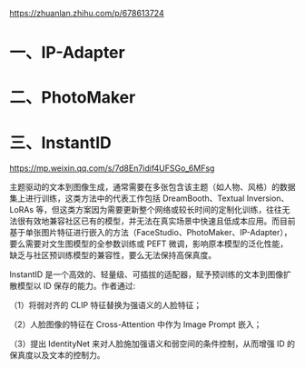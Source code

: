 https://zhuanlan.zhihu.com/p/678613724



# 一、IP-Adapter

# 二、PhotoMaker

# 三、InstantID

https://mp.weixin.qq.com/s/7d8En7idif4UFSGo_6MFsg

主题驱动的文本到图像生成，通常需要在多张包含该主题（如人物、风格）的数据集上进行训练，这类方法中的代表工作包括 DreamBooth、Textual Inversion、LoRAs 等，但这类方案因为需要更新整个网络或较长时间的定制化训练，往往无法很有效地兼容社区已有的模型，并无法在真实场景中快速且低成本应用。而目前基于单张图片特征进行嵌入的方法（FaceStudio、PhotoMaker、IP-Adapter），要么需要对文生图模型的全参数训练或 PEFT 微调，影响原本模型的泛化性能，缺乏与社区预训练模型的兼容性，要么无法保持高保真度。

InstantID 是一个高效的、轻量级、可插拔的适配器，赋予预训练的文本到图像扩散模型以 ID 保存的能力。作者通过:

（1）将弱对齐的 CLIP 特征替换为强语义的人脸特征；

（2）人脸图像的特征在 Cross-Attention 中作为 Image Prompt 嵌入；

（3）提出 IdentityNet 来对人脸施加强语义和弱空间的条件控制，从而增强 ID 的保真度以及文本的控制力。


